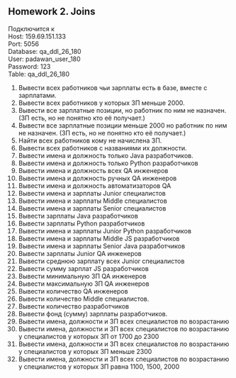 ## Homework 2. Joins

Подключится к  
Host: 159.69.151.133  
Port: 5056  
Database: qa_ddl_26_180  
User: padawan_user_180  
Password: 123  
Table: qa_ddl_26_180  

 1. Вывести всех работников чьи зарплаты есть в базе, вместе с зарплатами.  
 2. Вывести всех работников у которых ЗП меньше 2000.  
 3. Вывести все зарплатные позиции, но работник по ним не назначен. (ЗП есть, но не понятно кто её получает.)  
 4. Вывести все зарплатные позиции  меньше 2000 но работник по ним не назначен. (ЗП есть, но не понятно кто её получает.)  
 5. Найти всех работников кому не начислена ЗП.  
 6. Вывести всех работников с названиями их должности.  
 7. Вывести имена и должность только Java разработчиков.  
 8. Вывести имена и должность только Python разработчиков  
 9. Вывести имена и должность всех QA инженеров  
 10. Вывести имена и должность ручных QA инженеров  
 11. Вывести имена и должность автоматизаторов QA  
 12. Вывести имена и зарплаты Junior специалистов  
 13. Вывести имена и зарплаты Middle специалистов  
 14. Вывести имена и зарплаты Senior специалистов  
 15. Вывести зарплаты Java разработчиков  
 16. Вывести зарплаты Python разработчиков  
 17. Вывести имена и зарплаты Junior Python разработчиков  
 18. Вывести имена и зарплаты Middle JS разработчиков  
 19. Вывести имена и зарплаты Senior Java разработчиков  
 20. Вывести зарплаты Junior QA инженеров  
 21. Вывести среднюю зарплату всех Junior специалистов  
 22. Вывести сумму зарплат JS разработчиков  
 23. Вывести минимальную ЗП QA инженеров  
 24. Вывести максимальную ЗП QA инженеров  
 25. Вывести количество QA инженеров  
 26. Вывести количество Middle специалистов.  
 27. Вывести количество разработчиков  
 28. Вывести фонд (сумму) зарплаты разработчиков.  
 29. Вывести имена, должности и ЗП всех специалистов по возрастанию  
 30. Вывести имена, должности и ЗП всех специалистов по возрастанию у специалистов у которых ЗП от 1700 до 2300  
 31. Вывести имена, должности и ЗП всех специалистов по возрастанию у специалистов у которых ЗП меньше 2300  
 32. Вывести имена, должности и ЗП всех специалистов по возрастанию у специалистов у которых ЗП равна 1100, 1500, 2000  

